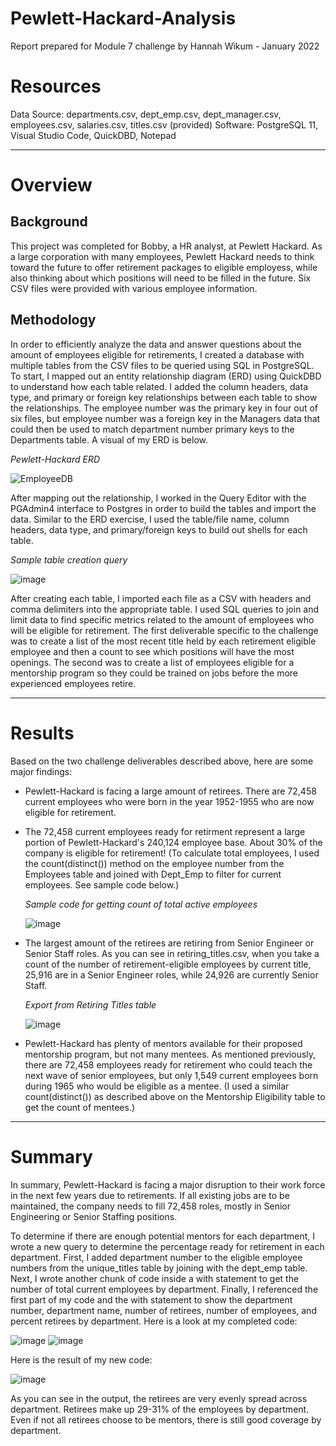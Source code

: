 # Pewlett-Hackard-Analysis
Report prepared for Module 7 challenge by Hannah Wikum - January 2022

# Resources
Data Source: departments.csv, dept_emp.csv, dept_manager.csv, employees.csv, salaries.csv, titles.csv (provided)
Software: PostgreSQL 11, Visual Studio Code, QuickDBD, Notepad
___
# Overview
## Background
This project was completed for Bobby, a HR analyst, at Pewlett Hackard. As a large corporation with many employees, Pewlett Hackard needs to think toward the future to offer retirement packages to eligible employess, while also thinking about which positions will need to be filled in the future. Six CSV files were provided with various employee information.

## Methodology
 In order to efficiently analyze the data and answer questions about the amount of employees eligible for retirements, I created a database with multiple tables from the CSV files to be queried using SQL in PostgreSQL. To start, I mapped out an entity relationship diagram (ERD) using QuickDBD to understand how each table related. I added the column headers, data type, and primary or foreign key relationships between each table to show the relationships. The employee number was the primary key in four out of six files, but employee number was a foreign key in the Managers data that could then be used to match department number primary keys to the Departments table. A visual of my ERD is below.
 
  _Pewlett-Hackard ERD_
  
  ![EmployeeDB](https://user-images.githubusercontent.com/93058069/151673145-371a4b8f-c5db-4073-9c39-7b2e8fc2a00f.PNG)

After mapping out the relationship, I worked in the Query Editor with the PGAdmin4 interface to Postgres in order to build the tables and import the data. Similar to the ERD exercise, I used the table/file name, column headers, data type, and primary/foreign keys to build out shells for each table.

  _Sample table creation query_
  
  ![image](https://user-images.githubusercontent.com/93058069/151673267-f30fb464-5c42-43fa-b5d0-ec7ac69890db.png)

After creating each table, I imported each file as a CSV with headers and comma delimiters into the appropriate table. I used SQL queries to join and limit data to find specific metrics related to the amount of employees who will be eligible for retirement. The first deliverable specific to the challenge was to create a list of the most recent title held by each retirement eligible employee and then a count to see which positions will have the most openings. The second was to create a list of employees eligible for a mentorship program so they could be trained on jobs before the more experienced employees retire.
___

# Results
Based on the two challenge deliverables described above, here are some major findings:

 * Pewlett-Hackard is facing a large amount of retirees. There are 72,458 current employees who were born in the year 1952-1955 who are now eligible for retirement.
 
 * The 72,458 current employees ready for retirment represent a large portion of Pewlett-Hackard's 240,124 employee base. About 30% of the company is eligible for retirement! (To calculate total employees, I used the count(distinct()) method on the employee number from the Employees table and joined with Dept_Emp to filter for current employees. See sample code below.)
 
   _Sample code for getting count of total active employees_

   ![image](https://user-images.githubusercontent.com/93058069/151676718-3e38b742-18ea-404d-a15d-0fba5243710c.png)
 
 * The largest amount of the retirees are retiring from Senior Engineer or Senior Staff roles. As you can see in retiring_titles.csv, when you take a count of the number of retirement-eligible employees by current title, 25,916 are in a Senior Engineer roles, while 24,926 are currently Senior Staff.
 
   _Export from Retiring Titles table_
  
   ![image](https://user-images.githubusercontent.com/93058069/151677709-df21cf7c-d07b-4168-87d3-4dfcd05df8ad.png)

* Pewlett-Hackard has plenty of mentors available for their proposed mentorship program, but not many mentees. As mentioned previously, there are 72,458 employees ready for retirement who could teach the next wave of senior employees, but only 1,549 current employees born during 1965 who would be eligible as a mentee. (I used a similar count(distinct()) as described above on the Mentorship Eligibility table to get the count of mentees.)
___

# Summary
In summary, Pewlett-Hackard is facing a major disruption to their work force in the next few years due to retirements. If all existing jobs are to be maintained, the company needs to fill 72,458 roles, mostly in Senior Engineering or Senior Staffing positions.

To determine if there are enough potential mentors for each department, I wrote a new query to determine the percentage ready for retirement in each department. First, I added department number to the eligible employee numbers from the unique_titles table by joining with the dept_emp table. Next, I wrote another chunk of code inside a with statement to get the number of total current employees by department. Finally, I referenced the first part of my code and the with statement to show the department number, department name, number of retirees, number of employees, and percent retirees by department. Here is a look at my completed code:

![image](https://user-images.githubusercontent.com/93058069/151679459-69ab23c1-15fe-4527-bc9c-611bd9561f0e.png)
![image](https://user-images.githubusercontent.com/93058069/151679480-044e31eb-b4fe-4c47-9ba0-48481fb5bb17.png)

Here is the result of my new code:

![image](https://user-images.githubusercontent.com/93058069/151679411-da333873-41c6-455b-a83d-9f28a5213afd.png)

As you can see in the output, the retirees are very evenly spread across department. Retirees make up 29-31% of the employees by department. Even if not all retirees choose to be mentors, there is still good coverage by department.








